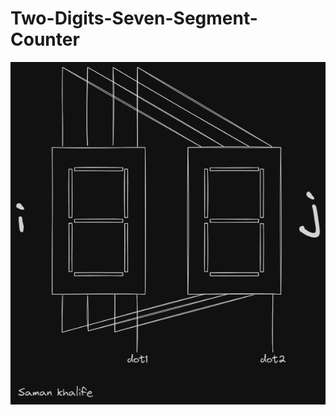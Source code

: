 # Two-Digits-Seven-Segment-Counter


![img](https://github.com/SamanKhalife/AVR-Microcontroller/blob/main/images/two-sevensegment.png)
